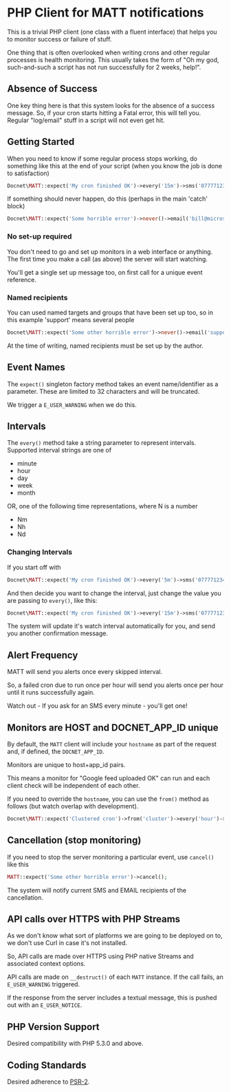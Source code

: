# PHP Client for MATT notifications #

This is a trivial PHP client (one class with a fluent interface) that helps you to monitor success or failure of stuff.

One thing that is often overlooked when writing crons and other regular processes is health monitoring.  This usually takes the form of "Oh my god, such-and-such a script has not run successfully for 2 weeks, help!".

## Absence of Success ##

One key thing here is that this system looks for the absence of a success message. So, if your cron starts hitting a Fatal error, this will tell you. Regular "log/email" stuff in a script will not even get hit.

## Getting Started ##

When you need to know if some regular process stops working, do something like this at the end of your script (when you know the job is done to satisfaction)

```php
Docnet\MATT::expect('My cron finished OK')->every('15m')->sms('07777123456');
```

If something should never happen, do this (perhaps in the main 'catch' block)

```php
Docnet\MATT::expect('Some horrible error')->never()->email('bill@microsoft.com');
```

### No set-up required ###

You don't need to go and set up monitors in a web interface or anything. The first time you make a call (as above) the server will start watching.

You'll get a single set up message too, on first call for a unique event reference.

### Named recipients ###

You can used named targets and groups that have been set up too, so in this example 'support' means several people

```php
Docnet\MATT::expect('Some other horrible error')->never()->email('support');
```

At the time of writing, named recipients must be set up by the author.

## Event Names ##

The `expect()` singleton factory method takes an event name/identifier as a parameter.  These are limited to 32 characters and will be truncated.

We trigger a `E_USER_WARNING` when we do this.

## Intervals ##

The `every()` method take a string parameter to represent intervals. Supported interval strings are one of

- minute
- hour
- day
- week
- month

OR, one of the following time representations, where N is a number

- Nm
- Nh
- Nd

### Changing Intervals ###

If you start off with

```php
Docnet\MATT::expect('My cron finished OK')->every('5m')->sms('07777123456');
```

And then decide you want to change the interval, just change the value you are passing to `every()`, like this:


```php
Docnet\MATT::expect('My cron finished OK')->every('15m')->sms('07777123456');
```

The system will update it's watch interval automatically for you, and send you another confirmation message.


## Alert Frequency ##

MATT will send you alerts once every skipped interval.

So, a failed cron due to run once per hour will send you alerts once per hour until it runs successfully again.

Watch out - If you ask for an SMS every minute - you'll get one!

## Monitors are HOST and DOCNET_APP_ID unique ##

By default, the `MATT` client will include your `hostname` as part of the request and, if defined, the `DOCNET_APP_ID`.

Monitors are unique to host+app_id pairs.

This means a monitor for "Google feed uploaded OK" can run and each client check will be independent of each other.

If you need to override the `hostname`, you can use the `from()` method as follows (but watch overlap with development).

```php
Docnet\MATT::expect('Clustered cron')->from('cluster')->every('hour')->email('support');
```

## Cancellation (stop monitoring) ##

If you need to stop the server monitoring a particular event, use `cancel()` like this
```php
MATT::expect('Some other horrible error')->cancel();
```
The system will notify current SMS and EMAIL recipients of the cancellation.

## API calls over HTTPS with PHP Streams ##

As we don't know what sort of platforms we are going to be deployed on to, we don't use Curl in case it's not installed.

So, API calls are made over HTTPS using PHP native Streams and associated context options.

API calls are made on `__destruct()` of each `MATT` instance. If the call fails, an `E_USER_WARNING` triggered.

If the response from the server includes a textual message, this is pushed out with an `E_USER_NOTICE`.

## PHP Version Support ##

Desired compatibility with PHP 5.3.0 and above.

## Coding Standards ##

Desired adherence to [PSR-2](https://github.com/php-fig/fig-standards/blob/master/accepted/PSR-2-coding-style-guide.md).
